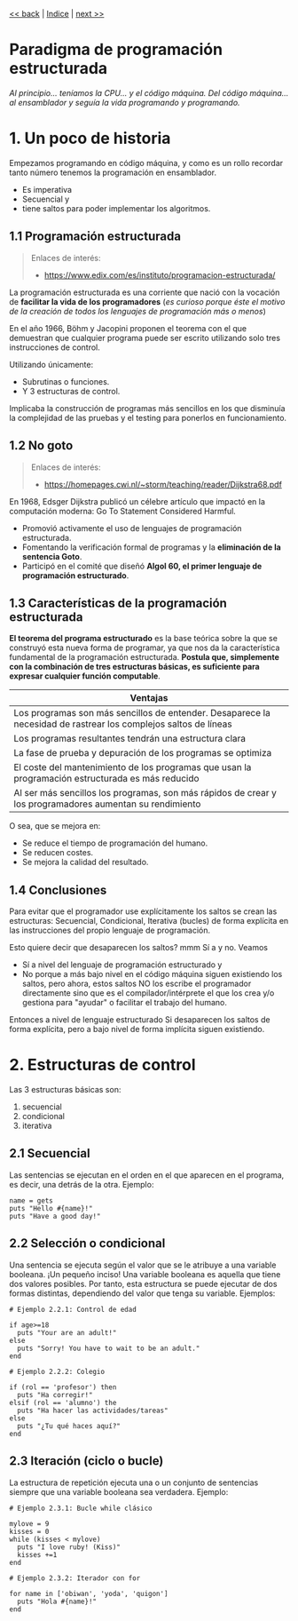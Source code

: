 
[<< back](README.md) | [Indice](../../README.md) | [next >>](estructurado-niveles.md)

# Paradigma de programación estructurada

_Al principio... teníamos la CPU... y el código máquina. Del código máquina... al ensamblador y seguía la vida programando y programando._

# 1. Un poco de historia

Empezamos programando en código máquina, y como es un rollo recordar tanto número tenemos la programación en ensamblador.

* Es imperativa
* Secuencial y
* tiene saltos para poder implementar los algoritmos.

## 1.1 Programación estructurada

> Enlaces de interés:
> * https://www.edix.com/es/instituto/programacion-estructurada/

La programación estructurada es una corriente que nació con la vocación de **facilitar la vida de los programadores** (_es curioso porque éste el motivo de la creación de todos los lenguajes de programación más o menos_)

En el año 1966, Böhm y Jacopini proponen el teorema con el que demuestran que cualquier programa
puede ser escrito utilizando solo tres instrucciones de control.

Utilizando únicamente:
* Subrutinas o funciones.
* Y 3 estructuras de control.

Implicaba la construcción de programas más sencillos en los que disminuía la complejidad
de las pruebas y el testing para ponerlos en funcionamiento.

## 1.2 No goto

> Enlaces de interés:
> * https://homepages.cwi.nl/~storm/teaching/reader/Dijkstra68.pdf

En 1968, Edsger Dijkstra publicó un célebre artículo que impactó en la computación moderna:
Go To Statement Considered Harmful.
* Promovió activamente el uso de lenguajes de programación estructurada.
* Fomentando la verificación formal de programas y la **eliminación de la sentencia Goto**.
* Participó en el comité que diseñó **Algol 60, el primer lenguaje de programación estructurado**.

## 1.3 Características de la programación estructurada

**El teorema del programa estructurado** es la base teórica sobre la que se construyó
esta nueva forma de programar, ya que nos da la característica fundamental de la programación estructurada. **Postula que, simplemente con la combinación de tres estructuras básicas, es suficiente para expresar cualquier función computable**.

| Ventajas |
| -------- |
| Los programas son más sencillos de entender. Desaparece la necesidad de rastrear los complejos saltos de líneas |
| Los programas resultantes tendrán una estructura clara |
| La fase de prueba y depuración de los programas se optimiza |
| El coste del mantenimiento de los programas que usan la programación estructurada es más reducido |
| Al ser más sencillos los programas, son más rápidos de crear y los programadores aumentan su rendimiento |

O sea, que se mejora en:
* Se reduce el tiempo de programación del humano.
* Se reducen costes.
* Se mejora la calidad del resultado.

## 1.4 Conclusiones

Para evitar que el programador use explícitamente los saltos se crean las estructuras: Secuencial, Condicional, Iterativa (bucles) de forma explícita en las instrucciones del propio lenguaje de programación.

Esto quiere decir que desaparecen los saltos? mmm Sí a y no. Veamos
* Sí a nivel del lenguaje de programación estructurado y
* No porque a más bajo nivel en el código máquina siguen existiendo los saltos, pero ahora, estos saltos NO los escribe el programador directamente sino que es el compilador/intérprete el que los crea y/o gestiona para "ayudar" o facilitar el trabajo del humano.

Entonces a nivel de lenguaje estructurado Si desaparecen los saltos de forma explícita, pero a bajo nivel de forma implícita siguen existiendo.

# 2. Estructuras de control

Las 3 estructuras básicas son:
1. secuencial
2. condicional
3. iterativa

## 2.1 Secuencial

Las sentencias se ejecutan en el orden en el que aparecen en el programa, es decir,
una detrás de la otra. Ejemplo:

```
name = gets
puts "Hello #{name}!"
puts "Have a good day!"
```

## 2.2 Selección o condicional

Una sentencia se ejecuta según el valor que se le atribuye a una variable booleana.
¡Un pequeño inciso! Una variable booleana es aquella que tiene dos valores posibles. Por tanto, esta estructura se puede ejecutar de dos formas distintas, dependiendo del valor que tenga su variable. Ejemplos:

```
# Ejemplo 2.2.1: Control de edad

if age>=18
  puts "Your are an adult!"
else
  puts "Sorry! You have to wait to be an adult."
end
```

```
# Ejemplo 2.2.2: Colegio

if (rol == 'profesor') then
  puts "Ha corregir!"
elsif (rol == 'alumno') the
  puts "Ha hacer las actividades/tareas"
else
  puts "¿Tu qué haces aquí?"
end
```

## 2.3 Iteración (ciclo o bucle)

La estructura de repetición ejecuta una o un conjunto de sentencias
siempre que una variable booleana sea verdadera. Ejemplo:

```
# Ejemplo 2.3.1: Bucle while clásico

mylove = 9
kisses = 0
while (kisses < mylove)
  puts "I love ruby! (Kiss)"
  kisses +=1
end
```

```
# Ejemplo 2.3.2: Iterador con for

for name in ['obiwan', 'yoda', 'quigon']
  puts "Hola #{name}!"
end
```
